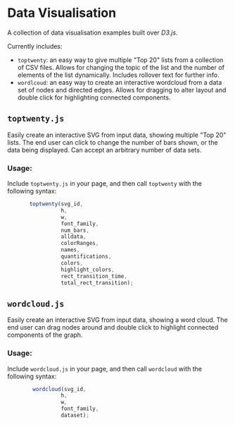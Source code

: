 # Data Visualisation

A collection of data visualisation examples built over *D3.js*.

Currently includes:
 - `toptwenty`: an easy way to give multiple "Top 20" lists from a collection of CSV files. Allows for changing the topic of the list and the number of elements of the list dynamically. Includes rollover text for further info.
 - `wordlcoud`: an easy way to create an interactive wordcloud from a data set of nodes and directed edges. Allows for dragging to alter layout and double click for highlighting connected components.


## `toptwenty.js`

 Easily create an interactive SVG from input data, showing multiple "Top 20" lists. The end user can click to change the number of bars shown, or the data being displayed. Can accept an arbitrary number of data sets.

### Usage:

Include `toptwenty.js` in your page, and then call `toptwenty` with the following syntax:

 ```javascript
		toptwenty(svg_id,
				  h,
				  w,
				  font_family,
				  num_bars,
				  alldata,
				  colorRanges,
				  names,
				  quantifications,
				  colors,
				  highlight_colors,
				  rect_transition_time,
				  total_rect_transition);
 ```

## `wordcloud.js`

 Easily create an interactive SVG from input data, showing a word cloud. The end user can drag nodes around and double click to highlight connected components of the graph.

### Usage:

Include `wordcloud.js` in your page, and then call `wordcloud` with the following syntax:

 ```javascript
		 wordcloud(svg_id,
		 		  h,
		 		  w,
		 		  font_family,
		 		  dataset);

 ```
